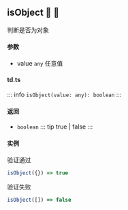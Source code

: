 ## isObject :tada: :100: 
判断是否为对象
#### 参数 
- value `any` 任意值
 
#### td.ts
::: info
`isObject(value: any): boolean`
:::
#### 返回 
- `boolean` 
::: tip
true | false
:::
#### 实例 
验证通过


```ts
isObject({}) => true
```
验证失败


```ts
isObject([]) => false
```
